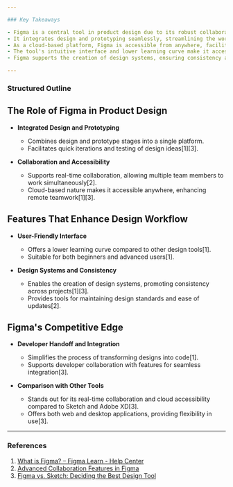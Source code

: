 ```yaml
---

### Key Takeaways

- Figma is a central tool in product design due to its robust collaboration features, allowing real-time multiparty editing and feedback[1][2].
- It integrates design and prototyping seamlessly, streamlining the workflow from design to developer handoff[1][3].
- As a cloud-based platform, Figma is accessible from anywhere, facilitating a flexible design process and easier collaboration across distributed teams[2][3].
- The tool's intuitive interface and lower learning curve make it accessible for new designers while still being powerful for experienced professionals[1][3].
- Figma supports the creation of design systems, ensuring consistency and efficiency in design projects[1][2].

---
```


### Structured Outline

## The Role of Figma in Product Design

- **Integrated Design and Prototyping**
  - Combines design and prototype stages into a single platform.
  - Facilitates quick iterations and testing of design ideas[1][3].

- **Collaboration and Accessibility**
  - Supports real-time collaboration, allowing multiple team members to work simultaneously[2].
  - Cloud-based nature makes it accessible anywhere, enhancing remote teamwork[1][3].

## Features That Enhance Design Workflow

- **User-Friendly Interface**
  - Offers a lower learning curve compared to other design tools[1].
  - Suitable for both beginners and advanced users[1].

- **Design Systems and Consistency**
  - Enables the creation of design systems, promoting consistency across projects[1][3].
  - Provides tools for maintaining design standards and ease of updates[2].

## Figma's Competitive Edge

- **Developer Handoff and Integration**
  - Simplifies the process of transforming designs into code[1].
  - Supports developer collaboration with features for seamless integration[3].

- **Comparison with Other Tools**
  - Stands out for its real-time collaboration and cloud accessibility compared to Sketch and Adobe XD[3].
  - Offers both web and desktop applications, providing flexibility in use[3].

---

### References

1. [What is Figma? – Figma Learn - Help Center](https://help.figma.com/hc/en-us/articles/14563969806359-What-is-Figma)
2. [Advanced Collaboration Features in Figma](https://www.geeksforgeeks.org/websites-apps/advanced-collaboration-features-in-figma-comments-annotations-and-more/)
3. [Figma vs. Sketch: Deciding the Best Design Tool](https://www.exeeyes.com/blogs/figma-vs-sketch)
